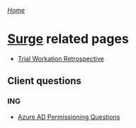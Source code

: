 <!-- markdownlint-disable first-line-h1 -->
<!-- cSpell:ignore workation permissioning -->

*[Home](..)*

# [Surge][surge] related pages

- [Trial Workation Retrospective](./trial-workation.md)

## Client questions

### ING

- [Azure AD Permissioning Questions](./clients/ing/aad-design.md)

[surge]: http://surgeforward.com
